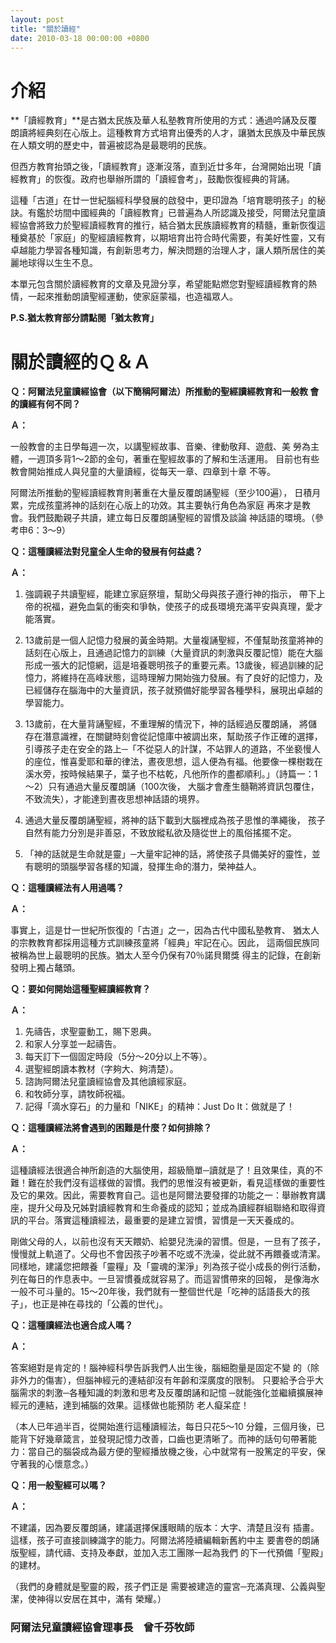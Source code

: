 ```yaml
---
layout: post
title: "關於讀經"
date: 2010-03-18 00:00:00 +0800
---
```

# 介紹
**「讀經教育」**是古猶太民族及華人私塾教育所使用的方式：通過吟誦及反覆朗讀將經典刻在心版上。這種教育方式培育出優秀的人才，讓猶太民族及中華民族在人類文明的歷史中，普遍被認為是最聰明的民族。

但西方教育抬頭之後，「讀經教育」逐漸沒落，直到近廿多年，台灣開始出現「讀經教育」的恢復。政府也舉辦所謂的「讀經會考」，鼓勵恢復經典的背誦。

這種「古道」在廿一世紀腦經科學發展的啟發中，更印證為「培育聰明孩子」的秘訣。有鑑於坊間中國經典的「讀經教育」已普遍為人所認識及接受，阿爾法兒童讀經協會將致力於聖經讀經教育的推行，結合猶太民族讀經教育的精髓，重新恢復這種奠基於「家庭」的聖經讀經教育，以期培育出符合時代需要，有美好性靈，又有卓越能力學習各種知識，有創新思考力，解決問題的治理人才，讓人類所居住的美麗地球得以生生不息。

本單元包含關於讀經教育的文章及見證分享，希望能點燃您對聖經讀經教育的熱情，一起來推動朗讀聖經運動，使家庭蒙福，也造福眾人。 

**P.S.猶太教育部分請點閱「猶太教育」**



# 關於讀經的Ｑ＆Ａ	

**Ｑ：阿爾法兒童讀經協會（以下簡稱阿爾法）所推動的聖經讀經教育和一般教 會的讀經有何不同？**

**Ａ：**

一般教會的主日學每週一次，以講聖經故事、音樂、律動敬拜、遊戲、美 勞為主體，一週頂多背1～2節的金句，著重在聖經故事的了解和生活運用。 目前也有些教會開始推成人與兒童的大量讀經，從每天一章、四章到十章 不等。

阿爾法所推動的聖經讀經教育則著重在大量反覆朗誦聖經（至少100遍）， 日積月累，完成孩童將神的話刻在心版上的功效。其主要執行角色為家庭 再來才是教會。我們鼓勵親子共讀，建立每日反覆朗誦聖經的習慣及談論 神話語的環境。（參考申6：3～9）

 

**Ｑ：這種讀經法對兒童全人生命的發展有何益處？**

**Ａ：** 

1. 強調親子共讀聖經，能建立家庭祭壇，幫助父母與孩子遵行神的指示， 帶下上帝的祝福，避免血氣的衝突和爭執，使孩子的成長環境充滿平安與真理，愛才能落實。


2. 13歲前是一個人記憶力發展的黃金時期。大量複誦聖經，不僅幫助孩童將神的話刻在心版上，且通過記憶力的訓練（大量資訊的刺激與反覆記憶）能在大腦形成一張大的記憶網，這是培養聰明孩子的重要元素。13歲後，經過訓練的記憶力，將維持在高峰狀態，這時理解力開始強力發展。有了良好的記憶力，及已經儲存在腦海中的大量資訊，孩子就預備好能學習各種學科，展現出卓越的學習能力。
3.	13歲前，在大量背誦聖經，不重理解的情況下，神的話經過反覆朗誦， 將儲存在潛意識裡，在關鍵時刻會從記憶庫中被調出來，幫助孩子作正確的選擇，引導孩子走在安全的路上─「不從惡人的計謀，不站罪人的道路，不坐褻慢人的座位，惟喜愛耶和華的律法，晝夜思想，這人便為有福。他要像一棵樹栽在溪水旁，按時候結果子，葉子也不枯乾，凡他所作的盡都順利。」（詩篇一：1～2）只有通過大量反覆朗誦（100次後， 大腦才會產生髓鞘將資訊包覆住，不致流失），才能達到晝夜思想神話語的境界。
4.	通過大量反覆朗誦聖經，將神的話下載到大腦裡成為孩子思惟的準繩後， 孩子自然有能力分別是非善惡，不致放縱私欲及隨從世上的風俗搖擺不定。
5.	「神的話就是生命就是靈」─大量牢記神的話，將使孩子具備美好的靈性，並有聰明的頭腦學習各樣的知識，發揮生命的潛力，榮神益人。

**Ｑ：這種讀經法有人用過嗎？**

**Ａ：**

事實上，這是廿一世紀所恢復的「古道」之一，因為古代中國私塾教育、 猶太人的宗教教育都採用這種方式訓練孩童將「經典」牢記在心。因此， 這兩個民族同被稱為世上最聰明的民族。猶太人至今仍保有70％諾貝爾獎 得主的記錄，在創新發明上獨占鼇頭。

 

**Ｑ：要如何開始這種聖經讀經教育？**

**Ａ：** 	

 1.	 先禱告，求聖靈動工，賜下恩典。
 2.	 和家人分享並一起禱告。
 3.	 每天訂下一個固定時段（5分～20分以上不等）。
 4.	 選聖經朗讀本教材（字夠大、夠清楚）。
 5.	 諮詢阿爾法兒童讀經協會及其他讀經家庭。
 6.	 和牧師分享，請牧師祝福。
 7.	 記得「滴水穿石」的力量和「NIKE」的精神：Just Do It：做就是了！
 

**Ｑ：這種讀經法將會遇到的困難是什麼？如何排除？**

**Ａ：**

這種讀經法很適合神所創造的大腦使用，超級簡單─讀就是了！且效果佳，真的不難！難在於我們沒有這樣做的習慣。我們的思惟沒有被更新，看見這樣做的重要性及它的果效。因此，需要教育自己。這也是阿爾法要發揮的功能之一：舉辦教育講座，提升父母及兄姊對讀經教育和生命養成的認知；並成為讀經群組聯絡和取得資訊的平台。落實這種讀經法，最重要的是建立習慣，習慣是一天天養成的。

剛做父母的人，以前也沒有天天餵奶、給嬰兒洗澡的習慣。但是，一旦有了孩子，慢慢就上軌道了。父母也不會因孩子吵著不吃或不洗澡，從此就不再餵養或清潔。同樣地，建議您把餵養「靈糧」及「靈魂的潔淨」列為孩子從小成長的例行活動，列在每日的作息表中。一旦習慣養成就容易了。而這習慣帶來的回報， 是像海水一般不可斗量的。15～20年後，我們就有一整個世代是「吃神的話語長大的孩子」，也正是神在尋找的「公義的世代」。

 

**Ｑ：這種讀經法也適合成人嗎？**

**Ａ：**

答案絕對是肯定的！腦神經科學告訴我們人出生後，腦細胞量是固定不變 的（除非外力的傷害），但腦神經元的連結卻沒有年齡和深廣度的限制。 只要給予合乎大腦需求的刺激─各種知識的刺激和思考及反覆朗誦和記憶 ─就能強化並繼續擴展神經元的連結，達到補腦的效果。這樣做也能預防 老人癡呆症！

（本人已年過半百，從開始進行這種讀經法，每日只花5～10 分鐘，三個月後，已能背下好幾章箴言，並發現記憶力改善，口齒也更清晰了。而神的話句句帶著能力：當自己的腦袋成為最方便的聖經播放機之後，心中就常有一股篤定的平安，保守著我的心懷意念。）

 

**Ｑ：用一般聖經可以嗎？**

**Ａ：**

不建議，因為要反覆朗誦，建議選擇保護眼睛的版本：大字、清楚且沒有 插畫。這樣，孩子可直接訓練識字的能力。阿爾法將陸續編輯新舊約中主 要書卷的朗誦版聖經，請代禱、支持及奉獻，並加入志工團隊一起為我們 的下一代預備「聖殿」的建材。

（我們的身體就是聖靈的殿，孩子們正是 需要被建造的靈宮─充滿真理、公義與聖潔，使神得以安居在其中，滿有 榮耀。）

### 阿爾法兒童讀經協會理事長　曾千芬牧師